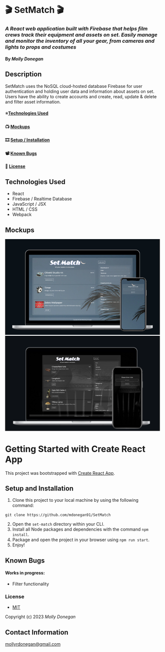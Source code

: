 # 🎬 SetMatch 🎬

### _A React web application built with Firebase that helps film crews track their equipment and assets on set. Easily manage and monitor the inventory of all your gear, from cameras and lights to props and costumes_

#### By _Molly Donegan_

## Description
SetMatch uses the NoSQL cloud-hosted database Firebase for user authentication and holding user data and information about assets on set. Users have the ability to create accounts and create, read, update & delete and filter asset information.

<!-- #### 🎥 [Deployed Site](https://mdonegan91.github.io/SetMatch/) -->
#### ⭐[Technologies Used](#technologies-used)
#### 📺 [Mockups](#mockups)
#### 🎞 [Setup / Installation](#setup-and-installation)
#### 📽️ [Known Bugs](#known-bugs)
#### 📼 [License](#license) 

## Technologies Used
* React
* Firebase / Realtime Database
* JavaScript / JSX
* HTML / CSS
* Webpack

## Mockups

![mockup](/mockup1.png)
![mockup](/mockup2.png)

# Getting Started with Create React App

This project was bootstrapped with [Create React App](https://github.com/facebook/create-react-app).

## Setup and Installation

1. Clone this project to your local machine by using the following command:
```
git clone https://github.com/mdonegan91/SetMatch
```
2. Open the `set-match` directory within your CLI.
3. Install all Node packages and dependencies with the command `npm install`.
4. Package and open the project in your browser using `npm run start`.
5. Enjoy!

## Known Bugs
#### Works in progress:
* Filter functionality

### License

* [MIT](https://github.com/mdonegan91/SetMatch/blob/main/LICENSE)

Copyright (c) 2023 _Molly Donegan_

## Contact Information
[mollyrdonegan@gmail.com](mailto:mollyrdonegan@gmail.com)